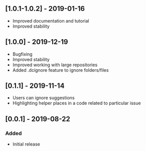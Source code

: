 ## [1.0.1-1.0.2] - 2019-01-16
- Improved documentation and tutorial
- Improved stability

## [1.0.0] - 2019-12-19
- Bugfixing
- Improved stability
- Improved working with large repositories
- Added .dcignore feature to ignore folders/files

## [0.1.1] - 2019-11-14
- Users can ignore suggestions
- Highlighting helper places in a code related to particular issue

## [0.0.1] - 2019-08-22
### Added
- Initial release
